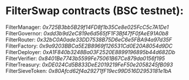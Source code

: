 <h1>FilterSwap contracts (BSC testnet):</h1>

FilterManager: <i>0x725B3bb5B29f14FD8f1b35Ce8e025FcC5c7A1De1</i>
FilterGovernor: <i>0xdd3b9d2eC819e6d565fF1F3Bf47fF0fAeE91A0b8</i>
FilterRouter: <i>0x32bC0A0ade33DD7538B75D6eC6e5FBA94a97d35F</i>
FilterFactory: <i>0x9a9203BBCa5E2B8969f126531Cd0E20A8054d9DC</i>
FilterDeployer: <i>0xA1F840b3248Ba03F2520E8899196895b44d682Db</i>
FilterVerifier: <i>0x8401Be7743b5599Fe75061B67Ce879da0156f195</i>
FilterTreasury: <i>0xDE024Cd5B833DeE2019219FeF50e2058245fB093</i>
FilterSieveToken: <i>0x80Afcd62f4a29271fF19ec99D516D2953181e1bA</i>
